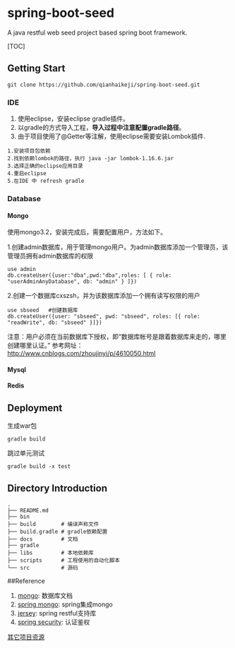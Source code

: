 # spring-boot-seed

A java restful web seed project based spring boot framework.

[TOC]

## Getting Start

```
git clone https://github.com/qianhaikeji/spring-boot-seed.git
```

### IDE

1. 使用eclipse，安装eclipse gradle插件。
2. 以gradle的方式导入工程，**导入过程中注意配置gradle路径**。
3. 由于项目使用了@Getter等注解，使用eclipse需要安装Lombok插件.

```
1.安装项目包依赖
2.找到依赖lombok的路径，执行 java -jar lombok-1.16.6.jar
3.选择正确的eclipse应用目录
4.重启eclipse
5.在IDE 中 refresh gradle
```

### Database

#### Mongo

使用mongo3.2，安装完成后，需要配置用户，方法如下。

1.创建admin数据库，用于管理mongo用户。为admin数据库添加一个管理员，该管理员拥有admin数据库的权限

```
use admin
db.createUser({user:"dba",pwd:"dba",roles: [ { role: "userAdminAnyDatabase", db: "admin" } ]})
```

2.创建一个数据库cxszsh，并为该数据库添加一个拥有读写权限的用户

```
use sbseed   #创建数据库
db.createUser({user: "sbseed", pwd: "sbseed", roles: [{ role: "readWrite", db: "sbseed" }]})
```

注意：用户必须在当前数据库下授权，即“数据库帐号是跟着数据库来走的，哪里创建哪里认证。”
参考网址：http://www.cnblogs.com/zhoujinyi/p/4610050.html

#### Mysql



#### Redis



## Deployment

生成war包

```
gradle build
```
跳过单元测试
```
gradle build -x test
```
## Directory Introduction

```
.
├── README.md
├── bin
├── build        # 编译声称文件
├── build.gradle # gradle依赖配置
├── docs         # 文档
├── gradle
├── libs         # 本地依赖库
├── scripts      # 工程使用的自动化脚本
└── src          # 源码
```

##Reference
1. [mongo](https://docs.mongodb.com/v3.0): 数据库文档
2. [spring mongo](http://docs.spring.io/spring-data/data-mongo/docs/1.8.4.RELEASE/reference/html/): spring集成mongo
3. [jersey](https://waylau.gitbooks.io/jersey-2-user-guide/content/): spring restful支持库
4. [spring security](https://vincentmi.gitbooks.io/spring-security-reference-zh/content/): 认证鉴权



[其它项目资源](https://github.com/qianhaikeji/develop-guide.git)